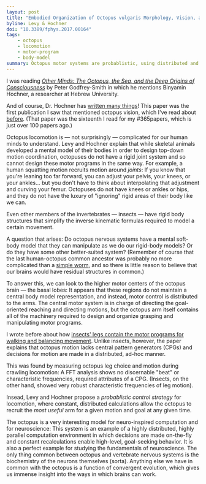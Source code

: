 ```yaml
---
layout: post
title: "Embodied Organization of Octopus vulgaris Morphology, Vision, and Locomotion"
byline: Levy & Hochner
doi: "10.3389/fphys.2017.00164"
tags:
    - octopus
    - locomotion
    - motor-program
    - body-model
summary: Octopus motor systems are probablistic, using distributed and bottom-up contributions that contribute to a central goal-seeking model — rather than top-down, central motor programs common in vertebrates.
---
```


I was reading [_Other Minds: The Octopus, the Sea, and the Deep Origins of Consciousness_](https://www.goodreads.com/book/show/28116739-other-minds) by Peter Godfrey-Smith in which he mentions Binyamin Hochner, a researcher at Hebrew University.

And of course, Dr. Hochner has [written many things](http://www.octopus.huji.ac.il/site/publications.html)! This paper was the first publication I saw that mentioned octopus vision, which I've read about [before](http://blog.jordan.matelsky.com/365papers/16/). (That paper was the sixteenth I read for my #365papers, which is just over 100 papers ago.)

Octopus locomotion is — not surprisingly — complicated for our human minds to understand. Levy and Hochner explain that while skeletal animals developed a mental model of their bodies in order to design top-down motion coordination, octopuses do not have a rigid joint system and so cannot design these motor programs in the same way. For example, a human squatting motion recruits motion around _joints_: If you know that you're leaning too far forward, you can adjust your pelvis, your knees, or your ankles... but you don't have to think about interpolating that adjustment and curving your femur. Octopuses do not have knees or ankles or hips, and they do not have the luxury of "ignoring" rigid areas of their body like we can.

Even other members of the invertebrates — insects — have rigid body structures that simplify the inverse kinematic formulas required to model a certain movement.

A question that arises: Do octopus nervous systems have a mental soft-body model that they can manipulate as we do our rigid-body models? Or do they have some other better-suited system? (Remember of course that the last human-octopus common ancestor was probably no more complicated than a [simple worm](http://blog.jordan.matelsky.com/365papers/tag/#worm), and so there is little reason to believe that our brains would have residual structures in common.)

To answer this, we can look to the higher motor centers of the octopus brain — the basal lobes: It appears that these regions do not maintain a central body model representation, and instead, motor control is distributed to the arms. The central motor system is in charge of directing the goal-oriented reaching and directing motions, but the octopus arm itself contains all of the machinery required to design and organize grasping and manipulating motor programs.

I wrote before about how [insects' legs contain the motor programs for walking and balancing movement](http://blog.jordan.matelsky.com/365papers/5/). Unlike insects, however, the paper explains that octopus motion lacks central pattern generators (CPGs) and decisions for motion are made in a distributed, ad-hoc manner.

This was found by measuring octopus leg choice and motion during crawling locomotion: A FFT analysis shows no discernable "beat" or characteristic frequencies, required attributes of a CPG. (Insects, on the other hand, showed very robust characteristic frequencies of leg motion).

Insead, Levy and Hochner propose a _probablistic control strategy_ for locomotion, where constant, distributed calculations allow the octopus to recruit the _most useful_ arm for a given motion and goal at any given time.

The octopus is a very interesting model for neuro-inspired computation and for neuroscience: This system is an example of a highly distributed, highly parallel computation environment in which decisions are made on-the-fly and constant recalculations enable high-level, goal-seeking behavior. It is also a perfect example for studying the fundamentals of neuroscience. The only thing common between octopus and vertebrate nervous systems is the biochemistry of the neurons themselves (sorta). Anything else we have in common with the octopus is a function of convergent evolution, which gives us immense insight into the ways in which brains can work.
